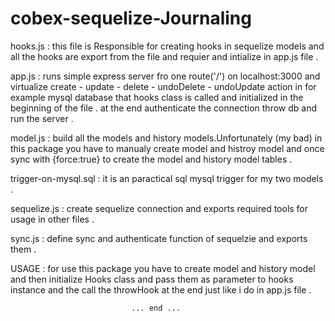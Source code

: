 # cobex-sequelize-Journaling

hooks.js : this file is Responsible for creating hooks in sequelize models and
        all the hooks are export from the file and requier and intialize in 
        app.js file .

app.js : runs simple express server fro one route('/') on localhost:3000 and
        virtualize create - update - delete - undoDelete - undoUpdate action 
        in for example mysql database that hooks class is  called and initialized
        in the beginning of the file . at the end authenticate the connection 
        throw db and run the server .

model.js : build all the models and history models.Unfortunately (my bad) in this 
        package you have to manualy create model and histroy model and once sync 
        with {force:true} to create the model and history model tables .

trigger-on-mysql.sql : it is an paractical sql mysql trigger for my two models .

sequelize.js : create sequelize connection and exports required tools for usage 
        in other files .

sync.js : define sync and authenticate function of sequelzie and exports them .

USAGE : for use this package you have to create model and history model and then 
        initialize Hooks class and pass them as parameter to hooks instance and 
        the call the throwHook at the end just like i do in app.js file .





                               ... end ...